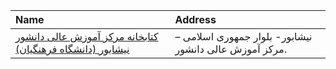 | Name                                                                                  | Address                                                |
|:--------------------------------------------------------------------------------------|:-------------------------------------------------------|
| [كتابخانه مركز آموزش عالی دانشور نيشابور (دانشگاه فرهنگيان)](http://tmd.te.cfu.ac.ir) | نیشابور- بلوار جمهوری اسلامی – مركز آموزش عالی دانشور. |